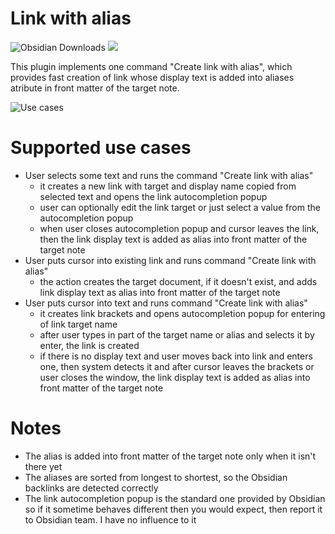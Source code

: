 # Link with alias

![Obsidian Downloads](https://img.shields.io/badge/dynamic/json?logo=obsidian&color=%23483699&label=downloads&query=%24%5B%22obsidian-link-with-alias%22%5D.downloads&url=https%3A%2F%2Fraw.githubusercontent.com%2Fobsidianmd%2Fobsidian-releases%2Fmaster%2Fcommunity-plugin-stats.json&style=plastic) ![](https://img.shields.io/github/v/release/pvojtechovsky/obsidian-link-with-alias?label=Latest%20Release&style=plastic)

This plugin implements one command "Create link with alias", which provides fast creation of link whose display text is added into aliases atribute in front matter of the target note.

![Use cases](use_cases.gif "Use cases")

# Supported use cases

-   User selects some text and runs the command "Create link with alias"
    -   it creates a new link with target and display name copied from selected text and opens the link autocompletion popup
    -   user can optionally edit the link target or just select a value from the autocompletion popup
    -   when user closes autocompletion popup and cursor leaves the link, then the link display text is added as alias into front matter of the target note
-   User puts cursor into existing link and runs command "Create link with alias"
    -   the action creates the target document, if it doesn't exist, and adds link display text as alias into front matter of the target note
-   User puts cursor into text and runs command "Create link with alias"
    -   it creates link brackets and opens autocompletion popup for entering of link target name
    -   after user types in part of the target name or alias and selects it by enter, the link is created
    -   if there is no display text and user moves back into link and enters one, then system detects it and after cursor leaves the brackets or user closes the window, the link display text is added as alias into front matter of the target note

# Notes

-   The alias is added into front matter of the target note only when it isn't there yet
-   The aliases are sorted from longest to shortest, so the Obsidian backlinks are detected correctly
-   The link autocompletion popup is the standard one provided by Obsidian so if it sometime behaves different then you would expect, then report it to Obsidian team. I have no influence to it
